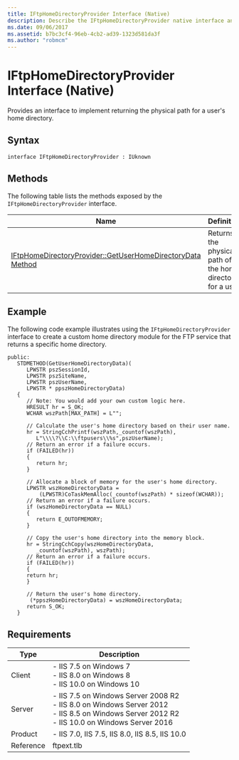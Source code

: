 ```yaml
---
title: IFtpHomeDirectoryProvider Interface (Native)
description: Describe the IFtpHomeDirectoryProvider native interface and provides the interface's syntax, methods, an example, and requirements.
ms.date: 09/06/2017
ms.assetid: b7bc3cf4-96eb-4cb2-ad39-1323d581da3f
ms.author: "robmcm"
---
```

# IFtpHomeDirectoryProvider Interface (Native)
Provides an interface to implement returning the physical path for a user's home directory.  
  
## Syntax  
  
```cpp#  
interface IFtpHomeDirectoryProvider : IUknown  
```  
  
## Methods  
 The following table lists the methods exposed by the `IFtpHomeDirectoryProvider` interface.  
  
|Name|Definition|
|---|---|
|[IFtpHomeDirectoryProvider::GetUserHomeDirectoryData Method](../../ftp-extensibility-reference/native-code-api-reference/iftphomedirectoryprovider-getuserhomedirectorydata-method.md)|Returns the physical path of the home directory for a user.|  
  
## Example  
 The following code example illustrates using the `IFtpHomeDirectoryProvider` interface to create a custom home directory module for the FTP service that returns a specific home directory.  
  
```  
public:  
   STDMETHOD(GetUserHomeDirectoryData)(  
      LPWSTR pszSessionId,  
      LPWSTR pszSiteName,  
      LPWSTR pszUserName,  
      LPWSTR * ppszHomeDirectoryData)  
   {  
      // Note: You would add your own custom logic here.  
      HRESULT hr = S_OK;  
      WCHAR wszPath[MAX_PATH] = L"";  
  
      // Calculate the user's home directory based on their user name.  
      hr = StringCchPrintf(wszPath,_countof(wszPath),  
         L"\\\\?\\C:\\ftpusers\\%s",pszUserName);  
      // Return an error if a failure occurs.  
      if (FAILED(hr))  
      {  
         return hr;  
      }  
  
      // Allocate a block of memory for the user's home directory.  
      LPWSTR wszHomeDirectoryData =  
          (LPWSTR)CoTaskMemAlloc(_countof(wszPath) * sizeof(WCHAR));  
      // Return an error if a failure occurs.  
      if (wszHomeDirectoryData == NULL)  
      {  
         return E_OUTOFMEMORY;  
      }  
  
      // Copy the user's home directory into the memory block.  
      hr = StringCchCopy(wszHomeDirectoryData,  
         _countof(wszPath), wszPath);  
      // Return an error if a failure occurs.  
      if (FAILED(hr))  
      {  
      return hr;  
      }  
  
      // Return the user's home directory.  
       (*ppszHomeDirectoryData) = wszHomeDirectoryData;  
      return S_OK;  
   }  
```  
  
## Requirements  
  
|Type|Description|
|---|---|
|Client|-   IIS 7.5 on Windows 7<br />-   IIS 8.0 on Windows 8<br />-   IIS 10.0 on Windows 10|  
|Server|-   IIS 7.5 on Windows Server 2008 R2<br />-   IIS 8.0 on Windows Server 2012<br />-   IIS 8.5 on Windows Server 2012 R2<br />-   IIS 10.0 on Windows Server 2016|  
|Product|-   IIS 7.0, IIS 7.5, IIS 8.0, IIS 8.5, IIS 10.0|  
|Reference|ftpext.tlb|
